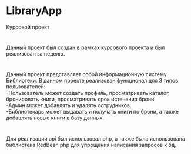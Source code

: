# LibraryApp
Курсовой проект
#
Данный проект был создан в рамках курсового проекта и был реализован за неделю.
#
Данный проект представляет собой информационную систему Библиотеки.
В данном проекте реализован функционал для 3 типов пользователей:  
-Пользователь может создать профиль, просматривать каталог, бронировать книги, просматривать срок истечения брони.  
-Админ может добавлять и удалять сотрудников.  
-Библиотекарь может выдавать и получать книги по брони, а также добавлять новые книги в базу данных.  

# 
Для реализации api был использовал php, а также была использована библиотека RedBean php для упрощения написания запросов к бд.



